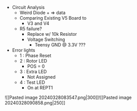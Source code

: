 - Circuit Analysis 
	- Weird Diode + => data
	- Comparing Existing V5 Board to 
		- V3 and V4
	- R5 failure?
		- Replace w/ 10k Resistor
		- Voltage Switching
			- Teensy GND @ 3.3V ???
- Error lights
	- 1 : Phase Reset
	- 2 : Rotor LED
		- POS = 0
	- 3 : Extra LED
		- Not Assigned
	- 4 : Test LED
		- On at REPT1

![[Pasted image 20240328083547.png|300]]![[Pasted image 20240328090858.png|250]]